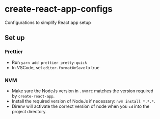 # create-react-app-configs
Configurations to simplify React app setup

## Set up
### Prettier
- Run `yarn add prettier pretty-quick`
- In VSCode, set `editor.formatOnSave` to true

### NVM
- Make sure the NodeJs version in `.nvmrc` matches the version required by `create-react-app`.
- Install the required version of NodeJs if necessary: `nvm install *.*.*`.
- Direnv will activate the correct version of node when you `cd` into the project directory.
